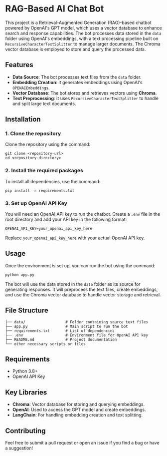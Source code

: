 # RAG-Based AI Chat Bot

This project is a Retrieval-Augmented Generation (RAG)-based chatbot powered by OpenAI's GPT model, which uses a vector database to enhance search and response capabilities. The bot processes data stored in the `data` folder using OpenAI's embeddings, with a text processing pipeline built on `RecursiveCharacterTextSplitter` to manage larger documents. The Chroma vector database is employed to store and query the processed data.

## Features
- **Data Source**: The bot processes text files from the `data` folder.
- **Embedding Creation**: It generates embeddings using OpenAI's `OPENAIEmbeddings`.
- **Vector Database**: The bot stores and retrieves vectors using **Chroma**.
- **Text Preprocessing**: It uses `RecursiveCharacterTextSplitter` to handle and split large text documents.

## Installation

### 1. Clone the repository
Clone the repository using the command:

    git clone <repository-url>
    cd <repository-directory>

### 2. Install the required packages
To install all dependencies, use the command:

    pip install -r requirements.txt

### 3. Set up OpenAI API Key
You will need an OpenAI API key to run the chatbot. Create a `.env` file in the root directory and add your API key in the following format:

    OPENAI_API_KEY=your_openai_api_key_here

Replace `your_openai_api_key_here` with your actual OpenAI API key.

## Usage

Once the environment is set up, you can run the bot using the command:

    python app.py

The bot will use the data stored in the `data` folder as its source for generating responses. It will preprocess the text files, create embeddings, and use the Chroma vector database to handle vector storage and retrieval.

## File Structure

    ├── data/                  # Folder containing source text files
    ├── app.py                 # Main script to run the bot
    ├── requirements.txt       # List of dependencies
    ├── .env                   # Environment file for OpenAI API key
    ├── README.md              # Project documentation
    └── other necessary scripts or files

## Requirements
- Python 3.8+
- OpenAI API Key

## Key Libraries
- **Chroma**: Vector database for storing and querying embeddings.
- **OpenAI**: Used to access the GPT model and create embeddings.
- **LangChain**: For handling embedding creation and text splitting.

## Contributing
Feel free to submit a pull request or open an issue if you find a bug or have a suggestion!
